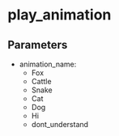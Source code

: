 # play_animation

## Parameters
- animation_name:
    - Fox
    - Cattle
    - Snake
    - Cat
    - Dog
    - Hi
    - dont_understand

